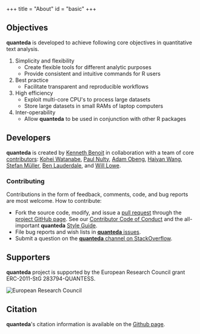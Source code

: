 +++
title = "About"
id = "basic"
+++

## Objectives

**quanteda** is developed to achieve following core objectives in quantitative text analysis. 

1. Simplicity and flexibility
    * Create flexible tools for different analytic purposes
    * Provide consistent and intuitive commands for R users
2. Best practice
    * Facilitate transparent and reproducible workflows
3. High efficiency
    * Exploit multi-core CPU's to process large datasets
    * Store large datasets in small RAMs of laptop computers  
4. Inter-operability 
    * Allow **quanteda** to be used in conjunction with other R packages

## Developers

**quanteda** is created by [Kenneth Benoit](https://github.com/kbenoit) in collaboration with a team of core [contributors](https://github.com/quanteda/quanteda/graphs/contributors): [Kohei Watanabe](https://github.com/koheiw), [Paul Nulty](https://github.com/pnulty), [Adam Obeng](https://github.com/adamobeng), [Haiyan Wang](https://github.com/HaiyanLW), [Stefan Müller](https://github.com/stefan-mueller), [Ben Lauderdale](https://github.com/lauderdale), and [Will Lowe](https://github.com/conjugateprior).

### Contributing

Contributions in the form of feedback, comments, code, and bug reports are most welcome. How to contribute:

-   Fork the source code, modify, and issue a [pull request](https://help.github.com/articles/creating-a-pull-request-from-a-fork/) through the [project GitHub page](https://github.com/quanteda/quanteda). See our [Contributor Code of Conduct](https://github.com/quanteda/quanteda/blob/master/CONDUCT.md) and the all-important **quanteda** [Style Guide](https://github.com/quanteda/quanteda/wiki/Style-guide).
-   File bug reports and wish lists in [**quanteda** issues](https://github.com/quanteda/quanteda/issues).
-   Submit a question on the [**quanteda** channel on  StackOverflow](http://stackoverflow.com/questions/tagged/quanteda).

## Supporters


**quanteda** project is supported by the European Research Council grant ERC-2011-StG 283794-QUANTESS.

![European Research Council](../img/erc.svg)

## Citation

**quanteda**'s citation information is available on the [Github page](https://github.com/quanteda/quanteda).
